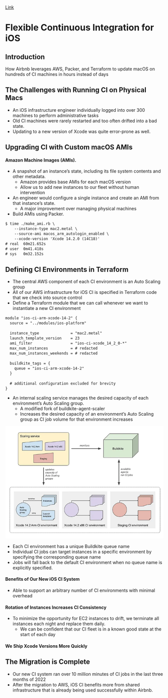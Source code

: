 [Link](https://medium.com/airbnb-engineering/flexible-continuous-integration-for-ios-4ab33ea4072f)

# Flexible Continuous Integration for iOS
## Introduction
How Airbnb leverages AWS, Packer, and Terraform to update macOS on hundreds of CI machines in hours instead of days

## The Challenges with Running CI on Physical Macs
* An iOS infrastructure engineer individually logged into over 300 machines to perform administrative tasks
* Old CI machines were rarely restarted and too often drifted into a bad state. 
* Updating to a new version of Xcode was quite error-prone as well.

## Upgrading CI with Custom macOS AMIs
#### Amazon Machine Images (AMIs).
* A snapshot of an instance’s state, including its file system contents and other metadata.
    - Amazon provides base AMIs for each macOS version
    - Allow us to add new instances to our fleet without human intervention
* An engineer would configure a single instance and create an AMI from that instance’s state.
    - A major improvement over managing physical machines
* Build AMIs using Packer.

```
$ time ./make_ami.rb \
    --instance-type mac2.metal \
    --source-ami macos_arm_autologin_enabled \
    --xcode-version 'Xcode 14.2.0 (14C18)'
# real  60m21.652s
# user  0m41.418s
# sys	0m32.152s
```

## Defining CI Environments in Terraform
* The central AWS component of each CI environment is an Auto Scaling group
* All of our AWS infrastructure for iOS CI is specified in Terraform code that we check into source control
* Define a Terraform module that we can call whenever we want to instantiate a new CI environment

```
module "ios-ci-arm-xcode-14-2" {
  source = "../modules/ios-platform"

  instance_type              = "mac2.metal"
  launch_template_version    = 23
  ami_filter                 = "ios-ci-xcode_14_2_0-*"
  max_num_instances          = # redacted
  max_num_instances_weekends = # redacted

  buildkite_tags = {
    queue = "ios-ci-arm-xcode-14-2"
  }

  # additional configuration excluded for brevity
}
```

* An internal scaling service manages the desired capacity of each environment’s Auto Scaling group.
    - A modified fork of buildkite-agent-scaler
    - Increases the desired capacity of an environment’s Auto Scaling group as CI job volume for that environment increases

![](resources/ci01.webp)

* Each CI environment has a unique Buildkite queue name
* Individual CI jobs can target instances in a specific environment by specifying the corresponding queue name
* Jobs will fall back to the default CI environment when no queue name is explicitly specified.

#### Benefits of Our New iOS CI System
* Able to support an arbitrary number of CI environments with minimal overhead

#### Rotation of Instances Increases CI Consistency
* To minimize the opportunity for EC2 instances to drift, we terminate all instances each night and replace them daily. 
    - We can be confident that our CI fleet is in a known good state at the start of each day

#### We Ship Xcode Versions More Quickly

## The Migration is Complete
* Our new CI system ran over 10 million minutes of CI jobs in the last three months of 2022
* After the migration to AWS, iOS CI benefits more from shared infrastructure that is already being used successfully within Airbnb. 
